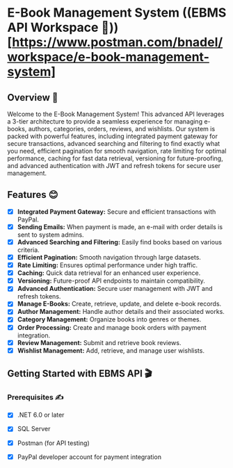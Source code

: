 # E-Book Management System ((EBMS API Workspace 🚀))[https://www.postman.com/bnadel/workspace/e-book-management-system]

## Overview 👋
Welcome to the E-Book Management System! This advanced API leverages a 3-tier architecture to provide a seamless experience for managing e-books, authors, categories, orders, reviews, and wishlists. 
Our system is packed with powerful features, including integrated payment gateway for secure transactions, advanced searching and filtering to find exactly what you need, 
efficient pagination for smooth navigation, rate limiting for optimal performance, caching for fast data retrieval, versioning for future-proofing, 
and advanced authentication with JWT and refresh tokens for secure user management.

## Features 😊
- [x] **Integrated Payment Gateway:** Secure and efficient transactions with PayPal.
- [x] **Sending Emails:** When payment is made, an e-mail with order details is sent to system admins.
- [x] **Advanced Searching and Filtering:** Easily find books based on various criteria.
- [x] **Efficient Pagination:** Smooth navigation through large datasets.
- [x] **Rate Limiting:** Ensures optimal performance under high traffic.
- [x] **Caching:** Quick data retrieval for an enhanced user experience.
- [x] **Versioning:** Future-proof API endpoints to maintain compatibility.
- [x] **Advanced Authentication:** Secure user management with JWT and refresh tokens.
- [x] **Manage E-Books:** Create, retrieve, update, and delete e-book records.
- [x] **Author Management:** Handle author details and their associated works.
- [x] **Category Management:** Organize books into genres or themes.
- [x] **Order Processing:** Create and manage book orders with payment integration.
- [x] **Review Management:** Submit and retrieve book reviews.
- [x] **Wishlist Management:** Add, retrieve, and manage user wishlists.

## Getting Started with EBMS API 🎬
### Prerequisites ✍
- [x] .NET 6.0 or later
- [x] SQL Server
- [x] Postman (for API testing)
- [x] PayPal developer account for payment integration


